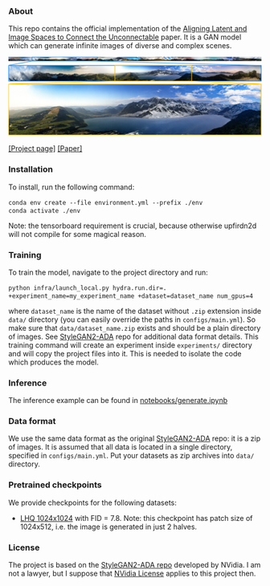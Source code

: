 ### About
This repo contains the official implementation of the [Aligning Latent and Image Spaces to Connect the Unconnectable](https://arxiv.org/abs/2104.06954) paper.
It is a GAN model which can generate infinite images of diverse and complex scenes.

![ALIS generation example](assets/teaser.jpg "ALIS generation example")

[[Project page]](http://universome.github.io/alis)
[[Paper]](https://arxiv.org/abs/2104.06954)

### Installation
To install, run the following command:
```
conda env create --file environment.yml --prefix ./env
conda activate ./env
```

Note: the tensorboard requirement is crucial, because otherwise upfirdn2d will not compile for some magical reason.

### Training
To train the model, navigate to the project directory and run:
```
python infra/launch_local.py hydra.run.dir=. +experiment_name=my_experiment_name +dataset=dataset_name num_gpus=4
```
where `dataset_name` is the name of the dataset without `.zip` extension inside `data/` directory (you can easily override the paths in `configs/main.yml`).
So make sure that `data/dataset_name.zip` exists and should be a plain directory of images.
See [StyleGAN2-ADA](https://github.com/NVlabs/stylegan2-ada-pytorch) repo for additional data format details.
This training command will create an experiment inside `experiments/` directory and will copy the project files into it.
This is needed to isolate the code which produces the model.


### Inference
The inference example can be found in [notebooks/generate.ipynb](notebooks/generate.ipynb)

### Data format
We use the same data format as the original [StyleGAN2-ADA](https://github.com/NVlabs/stylegan2-ada-pytorch) repo: it is a zip of images.
It is assumed that all data is located in a single directory, specified in `configs/main.yml`.
Put your datasets as zip archives into `data/` directory.


### Pretrained checkpoints
We provide checkpoints for the following datasets:
- [LHQ 1024x1024](https://vision-cair.s3.amazonaws.com/alis/lhq1024-snapshot.pkl) with FID = 7.8. Note: this checkpoint has patch size of 1024x512, i.e. the image is generated in just 2 halves.

### License
The project is based on the [StyleGAN2-ADA repo](https://github.com/NVlabs/stylegan2-ada-pytorch) developed by NVidia.
I am not a lawyer, but I suppose that [NVidia License](https://nvlabs.github.io/stylegan2-ada-pytorch/license.html) applies to this project then.
